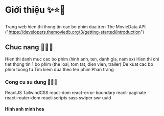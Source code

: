 # Giới thiệu ✨⭐🌟

Trang web hien thi thong tin cac bo phim dua tren The MovieData API ("https://developers.themoviedb.org/3/getting-started/introduction")

## Chuc nang 🌈🔥💧

Hien thi danh muc cac bo phim (hinh anh, ten, danh gia, nam sx)
Hien thi chi tiet thong tin 1 bo phim (the loai, tom tat, dien vien, trailer)
De xuat cac bo phim tuong tu
Tim kiem dua theo ten phim
Phan trang

### Cong cu su dung 🎊🎉🎆

ReactJS
TailwindCSS
react-dom
react-error-boundary
react-paginate
react-router-dom
react-scripts
sass
swiper
swr
uuid

#### Hinh anh minh hoa

